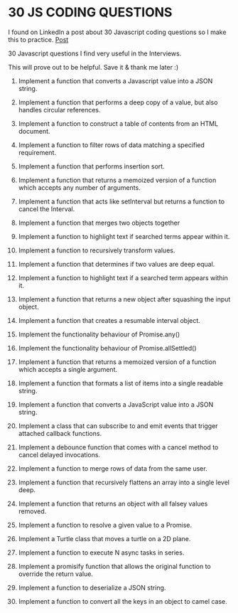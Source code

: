# 30 JS CODING QUESTIONS

I found on LinkedIn a post about 30 Javascript coding questions so I make this to practice. [Post](https://www.linkedin.com/posts/arunm-engineer_30-javascript-questions-i-find-very-useful-activity-7140910882124972032-dNis?utm_source=share&utm_medium=member_desktop)

30 Javascript questions I find very useful in the Interviews.

This will prove out to be helpful. Save it & thank me later :)

1. Implement a function that converts a Javascript value into a JSON string.

2. Implement a function that performs a deep copy of a value, but also handles circular references.

3. Implement a function to construct a table of contents from an HTML document.

4. Implement a function to filter rows of data matching a specified requirement.

5. Implement a function that performs insertion sort.

6. Implement a function that returns a memoized version of a function which accepts any number of arguments.

7. Implement a function that acts like setInterval but returns a function to cancel the Interval.

8. Implement a function that merges two objects together

9. Implement a function to highlight text if searched terms appear within it.

10. Implement a function to recursively transform values.

11. Implement a function that determines if two values are deep equal.

12. Implement a function to highlight text if a searched term appears within it.

13. Implement a function that returns a new object after squashing the input object.

14. Implement a function that creates a resumable interval object.

15. Implement the functionality behaviour of Promise.any()

16. Implement the functionality behaviour of Promise.allSettled()

17. Implement a function that returns a memoized version of a function which accepts a single argument.

18. Implement a function that formats a list of items into a single readable string.

19. Implement a function that converts a JavaScript value into a JSON string.

20. Implement a class that can subscribe to and emit events that trigger attached callback functions.

21. Implement a debounce function that comes with a cancel method to cancel delayed invocations.

22. Implement a function to merge rows of data from the same user.

23. Implement a function that recursively flattens an array into a single level deep.

24. Implement a function that returns an object with all falsey values removed.

25. Implement a function to resolve a given value to a Promise.

26. Implement a Turtle class that moves a turtle on a 2D plane.

27. Implement a function to execute N async tasks in series.

28. Implement a promisify function that allows the original function to override the return value.

29. Implement a function to deserialize a JSON string.

30. Implement a function to convert all the keys in an object to camel case.
